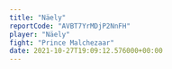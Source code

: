 ```yaml
---
title: "Näely"
reportCode: "AVBT7YrMDjP2NnFH"
player: "Näely"
fight: "Prince Malchezaar"
date: 2021-10-27T19:09:12.576000+00:00
---
```

